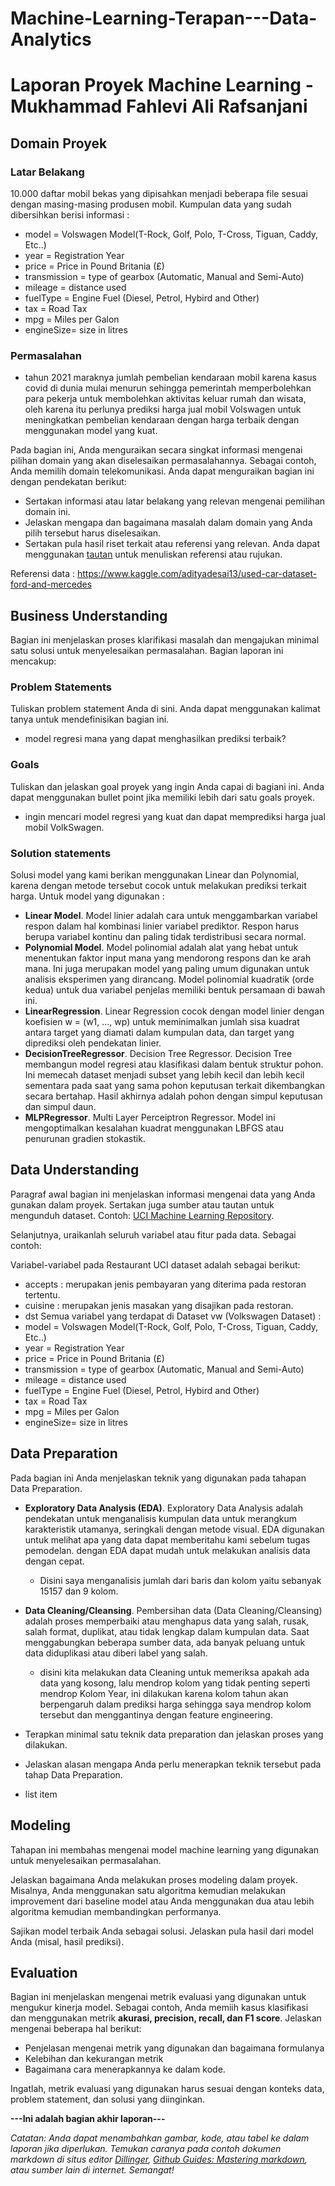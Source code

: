 # Machine-Learning-Terapan---Data-Analytics
# Laporan Proyek Machine Learning - Mukhammad Fahlevi Ali Rafsanjani

## Domain Proyek
### Latar Belakang

10.000 daftar mobil bekas yang dipisahkan menjadi beberapa file sesuai dengan masing-masing produsen mobil.
Kumpulan data yang sudah dibersihkan berisi informasi :
- model = Volswagen Model(T-Rock, Golf, Polo, T-Cross, Tiguan, Caddy, Etc..)
- year = Registration Year
- price = Price in Pound Britania (£)
- transmission = type of gearbox (Automatic, Manual and Semi-Auto)
- mileage = distance used
- fuelType = Engine Fuel (Diesel, Petrol, Hybird and Other)
- tax = Road Tax
- mpg = Miles per Galon
- engineSize= size in litres

### Permasalahan
- tahun 2021 maraknya jumlah pembelian kendaraan mobil karena kasus covid di dunia mulai menurun sehingga pemerintah memperbolehkan para pekerja untuk membolehkan aktivitas keluar rumah dan wisata, oleh karena itu perlunya prediksi harga jual mobil Volswagen untuk meningkatkan pembelian kendaraan dengan harga terbaik dengan menggunakan model yang kuat.

Pada bagian ini, Anda menguraikan secara singkat informasi mengenai pilihan domain yang akan diselesaikan permasalahannya. 
Sebagai contoh, Anda memilih domain telekomunikasi. Anda dapat menguraikan bagian ini dengan pendekatan berikut:
- Sertakan informasi atau latar belakang yang relevan mengenai pemilihan domain ini.
- Jelaskan mengapa dan bagaimana masalah dalam domain yang Anda pilih tersebut harus diselesaikan.
- Sertakan pula hasil riset terkait atau referensi yang relevan. Anda dapat menggunakan [tautan](https://scholar.google.com/) untuk menuliskan referensi atau rujukan.

Referensi data : https://www.kaggle.com/adityadesai13/used-car-dataset-ford-and-mercedes

## Business Understanding
Bagian ini menjelaskan proses klarifikasi masalah dan mengajukan minimal satu solusi untuk menyelesaikan permasalahan. Bagian laporan ini mencakup:

### Problem Statements
Tuliskan problem statement Anda di sini. Anda dapat menggunakan kalimat tanya untuk mendefinisikan bagian ini.
- model regresi mana yang dapat menghasilkan prediksi terbaik?

### Goals
Tuliskan dan jelaskan goal proyek yang ingin Anda capai di bagiani ini. Anda dapat menggunakan bullet point jika memiliki lebih dari satu goals proyek.
- ingin mencari model regresi yang kuat dan dapat memprediksi harga jual mobil VolkSwagen.
### Solution statements
Solusi model yang kami berikan menggunakan Linear dan Polynomial, karena dengan metode tersebut cocok untuk melakukan prediksi terkait harga. 
Untuk model yang digunakan :
- **Linear Model**. Model linier adalah cara untuk menggambarkan variabel respon dalam hal kombinasi linier variabel prediktor. Respon harus berupa variabel kontinu dan paling tidak terdistribusi secara normal. 
- **Polynomial Model**. Model polinomial adalah alat yang hebat untuk menentukan faktor input mana yang mendorong respons dan ke arah mana. Ini juga merupakan model yang paling umum digunakan untuk analisis eksperimen yang dirancang. Model polinomial kuadratik (orde kedua) untuk dua variabel penjelas memiliki bentuk persamaan di bawah ini. 
- **LinearRegression**. Linear Regression cocok dengan model linier dengan koefisien w = (w1, …, wp) untuk meminimalkan jumlah sisa kuadrat antara target yang diamati dalam                             kumpulan data, dan target yang diprediksi oleh pendekatan linier. 
- **DecisionTreeRegressor**. Decision Tree Regressor. Decision Tree membangun model regresi atau klasifikasi dalam bentuk struktur pohon. Ini memecah dataset menjadi subset yang lebih kecil dan lebih kecil sementara pada saat yang sama pohon keputusan terkait dikembangkan secara bertahap. Hasil akhirnya adalah pohon dengan simpul keputusan dan simpul daun. 
- **MLPRegressor**. Multi Layer Perceiptron Regressor. Model ini mengoptimalkan kesalahan kuadrat menggunakan LBFGS atau penurunan gradien stokastik.
## Data Understanding
Paragraf awal bagian ini menjelaskan informasi mengenai data yang Anda gunakan dalam proyek. Sertakan juga sumber atau tautan untuk mengunduh dataset. Contoh: [UCI Machine Learning Repository](https://archive.ics.uci.edu/ml/datasets/Restaurant+%26+consumer+data).

Selanjutnya, uraikanlah seluruh variabel atau fitur pada data. Sebagai contoh:  

Variabel-variabel pada Restaurant UCI dataset adalah sebagai berikut:
- accepts : merupakan jenis pembayaran yang diterima pada restoran tertentu.
- cuisine : merupakan jenis masakan yang disajikan pada restoran.
- dst
Semua variabel yang terdapat di Dataset vw (Volkswagen Dataset) :
- model = Volswagen Model(T-Rock, Golf, Polo, T-Cross, Tiguan, Caddy, Etc..)
- year = Registration Year
- price = Price in Pound Britania (£)
- transmission = type of gearbox (Automatic, Manual and Semi-Auto)
- mileage = distance used
- fuelType = Engine Fuel (Diesel, Petrol, Hybird and Other)
- tax = Road Tax
- mpg = Miles per Galon
- engineSize= size in litres
## Data Preparation
Pada bagian ini Anda menjelaskan teknik yang digunakan pada tahapan Data Preparation. 
- **Exploratory Data Analysis (EDA)**. Exploratory Data Analysis adalah pendekatan untuk menganalisis kumpulan data untuk merangkum karakteristik utamanya, seringkali dengan metode visual. EDA digunakan untuk melihat apa yang data dapat memberitahu kami sebelum tugas pemodelan. dengan EDA dapat mudah untuk melakukan analisis data dengan cepat.
  - Disini saya menganalisis jumlah dari baris dan kolom yaitu sebanyak 15157 dan 9 kolom.
-  **Data Cleaning/Cleansing**. Pembersihan data (Data Cleaning/Cleansing) adalah proses memperbaiki atau menghapus data yang salah, rusak, salah format, duplikat, atau tidak lengkap dalam kumpulan data. Saat menggabungkan beberapa sumber data, ada banyak peluang untuk data diduplikasi atau diberi label yang salah.
    - disini kita melakukan data Cleaning untuk memeriksa apakah ada data yang kosong, lalu mendrop kolom yang tidak penting seperti mendrop Kolom Year, ini dilakukan karena kolom tahun akan berpengaruh dalam prediksi harga sehingga saya mendrop kolom tersebut dan menggantinya dengan feature engineering. 
                             
-  Terapkan minimal satu teknik data preparation dan jelaskan proses yang dilakukan.
- Jelaskan alasan mengapa Anda perlu menerapkan teknik tersebut pada tahap Data Preparation. 
- list item

## Modeling
Tahapan ini membahas mengenai model machine learning yang digunakan untuk menyelesaikan permasalahan. 

Jelaskan bagaimana Anda melakukan proses modeling dalam proyek. Misalnya, Anda menggunakan satu algoritma kemudian melakukan improvement dari baseline model atau Anda menggunakan dua atau lebih algoritma kemudian membandingkan performanya.

Sajikan model terbaik Anda sebagai solusi.
Jelaskan pula hasil dari model Anda (misal, hasil prediksi).

## Evaluation
Bagian ini menjelaskan mengenai metrik evaluasi yang digunakan untuk mengukur kinerja model. Sebagai contoh, Anda memiih kasus klasifikasi dan menggunakan metrik **akurasi, precision, recall, dan F1 score**. Jelaskan mengenai beberapa hal berikut:
- Penjelasan mengenai metrik yang digunakan dan bagaimana formulanya
- Kelebihan dan kekurangan metrik
- Bagaimana cara menerapkannya ke dalam kode.

Ingatlah, metrik evaluasi yang digunakan harus sesuai dengan konteks data, problem statement, dan solusi yang diinginkan.

**---Ini adalah bagian akhir laporan---**

_Catatan:_
_Anda dapat menambahkan gambar, kode, atau tabel ke dalam laporan jika diperlukan. Temukan caranya pada contoh dokumen markdown di situs editor [Dillinger](https://dillinger.io/), [Github Guides: Mastering markdown](https://guides.github.com/features/mastering-markdown/), atau sumber lain di internet. Semangat!_
